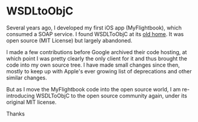 # WSDLtoObjC
Several years ago, I developed my first iOS app (MyFlightbook), which consumed a SOAP service.  I found WSDLToObjC at its [old home](https://github.com/ericberman/WSDLtoObjC.git).  It was open source (MIT License) but largely abandoned.

I made a few contributions before Google archived their code hosting, at which point I was pretty clearly the only client for it and thus brought the code into my own source tree.  I have made small changes since then, mostly to keep up with Apple's ever growing list of deprecations and other similar changes.

But as I move the MyFlightbook code into the open source world, I am re-introducing WSDLToObjC to the open source community again, under its original MIT license.

Thanks
